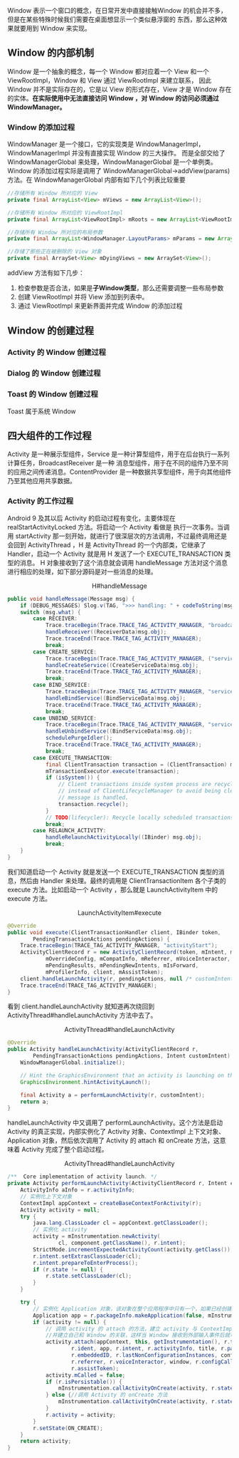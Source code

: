 Window 表示一个窗口的概念，在日常开发中直接接触Window 的机会并不多，但是在某些特殊时候我们需要在桌面想显示一个类似悬浮窗的
东西，那么这种效果就要用到 Window 来实现。

## Window 的内部机制
Window 是一个抽象的概念，每一个 Window 都对应着一个 View 和一个 ViewRootImpl，Window 和 View 通过 ViewRootImpl 来建立联系，
因此 Window 并不是实际存在的，它是以 View 的形式存在，View 才是 Window 存在的实体。**在实际使用中无法直接访问 Window ，对 Window 
的访问必须通过 WindowManager。**

### Window 的添加过程
WindowManager 是一个接口，它的实现类是 WindowManagerImpl，WindowManagerImpl 并没有直接实现 Window 的三大操作。
而是全部交给了 WindowManagerGlobal 来处理，WindowManagerGlobal 是一个单例类。
Window 的添加过程实际是调用了 WindowManagerGlobal->addView(params) 方法。在 WindowManagerGlobal 内部有如下几个列表比较重要

```java
//存储所有 Window 所对应的 View
private final ArrayList<View> mViews = new ArrayList<View>();

//存储所有 Window 所对应的 ViewRootImpl
private final ArrayList<ViewRootImpl> mRoots = new ArrayList<ViewRootImpl>();

//存储所有 Window 所对应的布局参数
private final ArrayList<WindowManager.LayoutParams> mParams = new ArrayList<WindowManager.LayoutParams>();

//存储了那些正在被删除的 View 对象
private final ArraySet<View> mDyingViews = new ArraySet<View>();
```

addView 方法有如下几步：
1. 检查参数是否合法，如果是**子Window类型**，那么还需要调整一些布局参数
2. 创建 ViewRootImpl 并将 View 添加到列表中。
3. 通过 ViewRootImpl 来更新界面并完成 Window 的添加过程

## Window 的创建过程
### Activity 的 Window 创建过程


### Dialog 的 Window 创建过程
### Toast 的 Window 创建过程
Toast 属于系统 Window

## 四大组件的工作过程
Activity 是一种展示型组件，Service 是一种计算型组件，用于在后台执行一系列计算任务，BroadcastReceiver 是一种
消息型组件，用于在不同的组件乃至不同的应用之间传递消息。ContentProvider 是一种数据共享型组件，用于向其他组件
乃至其他应用共享数据。

### Activity 的工作过程
Android 9 及其以后 Activity 的启动过程有变化，主要体现在 realStartActivityLocked 方法。将启动一个 Activity 看做是
执行一次事务。当调用 startActivity 那一刻开始，就进行了很深层次的方法调用，不过最终调用还是会回到 ActivityThread
，H 是 ActivityThread 的一个内部类，它继承了 Handler，启动一个 Activity 就是用 H 发送了一个 EXECUTE_TRANSACTION 类型的消息。
H 对象接收到了这个消息就会调用 handleMessage 方法对这个消息进行相应的处理，如下部分源码是对一些消息的处理。

<div align="center">H#handleMessage</div>

```java
public void handleMessage(Message msg) {
    if (DEBUG_MESSAGES) Slog.v(TAG, ">>> handling: " + codeToString(msg.what));
    switch (msg.what) {
        case RECEIVER:
            Trace.traceBegin(Trace.TRACE_TAG_ACTIVITY_MANAGER, "broadcastReceiveComp");
            handleReceiver((ReceiverData)msg.obj);
            Trace.traceEnd(Trace.TRACE_TAG_ACTIVITY_MANAGER);
            break;
        case CREATE_SERVICE:
            Trace.traceBegin(Trace.TRACE_TAG_ACTIVITY_MANAGER, ("serviceCreate: " + String.valueOf(msg.obj)));
            handleCreateService((CreateServiceData)msg.obj);
            Trace.traceEnd(Trace.TRACE_TAG_ACTIVITY_MANAGER);
            break;
        case BIND_SERVICE:
            Trace.traceBegin(Trace.TRACE_TAG_ACTIVITY_MANAGER, "serviceBind");
            handleBindService((BindServiceData)msg.obj);
            Trace.traceEnd(Trace.TRACE_TAG_ACTIVITY_MANAGER);
            break;
        case UNBIND_SERVICE:
            Trace.traceBegin(Trace.TRACE_TAG_ACTIVITY_MANAGER, "serviceUnbind");
            handleUnbindService((BindServiceData)msg.obj);
            schedulePurgeIdler();
            Trace.traceEnd(Trace.TRACE_TAG_ACTIVITY_MANAGER);
            break;
        case EXECUTE_TRANSACTION:
            final ClientTransaction transaction = (ClientTransaction) msg.obj;
            mTransactionExecutor.execute(transaction);
            if (isSystem()) {
                // Client transactions inside system process are recycled on the client side
                // instead of ClientLifecycleManager to avoid being cleared before this
                // message is handled.
                transaction.recycle();
            }
            // TODO(lifecycler): Recycle locally scheduled transactions.
            break;
        case RELAUNCH_ACTIVITY:
            handleRelaunchActivityLocally((IBinder) msg.obj);
            break;
    }
}
```
我们知道启动一个 Activity 就是发送一个 EXECUTE_TRANSACTION 类型的消息，然后由 Handler 来处理。最终的调用是 ClientTransactionItem
各个子类的 execute 方法。比如启动一个 Activity ，那么就是 LaunchActivityItem 中的 execute 方法。

<div align="center">LaunchActivityItem#execute</div>

```java
@Override
public void execute(ClientTransactionHandler client, IBinder token,
        PendingTransactionActions pendingActions) {
    Trace.traceBegin(TRACE_TAG_ACTIVITY_MANAGER, "activityStart");
    ActivityClientRecord r = new ActivityClientRecord(token, mIntent, mIdent, mInfo,
            mOverrideConfig, mCompatInfo, mReferrer, mVoiceInteractor, mState, mPersistentState,
            mPendingResults, mPendingNewIntents, mIsForward,
            mProfilerInfo, client, mAssistToken);
    client.handleLaunchActivity(r, pendingActions, null /* customIntent */);
    Trace.traceEnd(TRACE_TAG_ACTIVITY_MANAGER);
}
```

看到 client.handleLaunchActivity 就知道再次绕回到 ActivityThread#handleLaunchActivity 方法中去了。

<div align="center">ActivityThread#handleLaunchActivity</div>

```java
@Override
public Activity handleLaunchActivity(ActivityClientRecord r,
        PendingTransactionActions pendingActions, Intent customIntent) {
    WindowManagerGlobal.initialize();

    // Hint the GraphicsEnvironment that an activity is launching on the process.
    GraphicsEnvironment.hintActivityLaunch();

    final Activity a = performLaunchActivity(r, customIntent);
    return a;
}
```
handleLaunchActivity 中又调用了 performLaunchActivity。这个方法是启动 Activity 的真正实现，内部实例化了
 Activity 对象、ContextImpl 上下文对象、Application 对象，然后依次调用了 Activity 的 attach 和 onCreate 
 方法，这意味着 Activity 完成了整个启动过程。

<div align="center">ActivityThread#handleLaunchActivity</div>

```java
/**  Core implementation of activity launch. */
private Activity performLaunchActivity(ActivityClientRecord r, Intent customIntent) {
    ActivityInfo aInfo = r.activityInfo;
    // 实例化上下文对象
    ContextImpl appContext = createBaseContextForActivity(r);
    Activity activity = null;
    try {
        java.lang.ClassLoader cl = appContext.getClassLoader();
        // 实例化 activity
        activity = mInstrumentation.newActivity(
                cl, component.getClassName(), r.intent);
        StrictMode.incrementExpectedActivityCount(activity.getClass());
        r.intent.setExtrasClassLoader(cl);
        r.intent.prepareToEnterProcess();
        if (r.state != null) {
            r.state.setClassLoader(cl);
        }
    }

    try {
        // 实例化 Application 对象，该对象在整个应用程序中只有一个，如果已经创建过，则不会再次创建
        Application app = r.packageInfo.makeApplication(false, mInstrumentation);
        if (activity != null) {
            // 调用 activity 的 attach 的方法，建立 activity 与 ContextImpl 的关联。除此之外，在 attach 还会完成 Window 的创建
            //并建立自己和 Window 的关联，这样当 Window 接收到外部输入事件后就可以将事件传递给 Activity。
            activity.attach(appContext, this, getInstrumentation(), r.token,
                    r.ident, app, r.intent, r.activityInfo, title, r.parent,
                    r.embeddedID, r.lastNonConfigurationInstances, config,
                    r.referrer, r.voiceInteractor, window, r.configCallback,
                    r.assistToken);
            activity.mCalled = false;
            if (r.isPersistable()) {
                mInstrumentation.callActivityOnCreate(activity, r.state, r.persistentState);
            } else {//调用 Activity 的 onCreate 方法
                mInstrumentation.callActivityOnCreate(activity, r.state);
            }
            r.activity = activity;
        }
        r.setState(ON_CREATE);
    }
    return activity;
}
```
